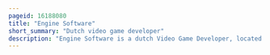 ```yaml
---
pageid: 16188080
title: "Engine Software"
short_summary: "Dutch video game developer"
description: "Engine Software is a dutch Video Game Developer, located in Doetinchem, Netherlands, which specialized in handheld Video Games and digital Platforms until 2011. In the Period after they have become more active and known for high-end Ports and Adaptations of Games to modern Consoles, Mobile, Pc and Streaming Services like Stadia and Luna. Some of the best known Games they have worked on Include Puzzle Quest for the Nintendo Ds, Terraria for Playstation 3, Playstation 4, Playstation Vita, Xbox 360, Xbox one and Wii U, Killer7 Remastered for Pc, Ni No Kuni: Wrath of the White Witch for Nintendo Switch and No More Heroes / No More heroes 2 for Nintendo Switch."
---
```

